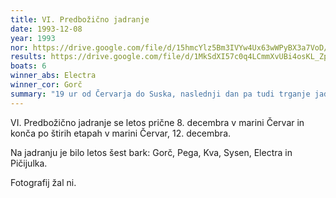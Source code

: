 ```yaml
---
title: VI. Predbožično jadranje
date: 1993-12-08
year: 1993
nor: https://drive.google.com/file/d/15hmcYlz5Bm3IVYw4Ux63wWPyBX3a7VoD/view?usp=sharing
results: https://drive.google.com/file/d/1MkSdXI57c0q4LCmmXvUBi4osKL_Zp6gh/view?usp=sharing
boats: 6
winner_abs: Electra
winner_cor: Gorč
summary: "19 ur od Červarja do Suska, naslednji dan pa tudi trganje jader."
---
```


VI. Predbožično jadranje se letos prične 8. decembra v marini Červar in konča po štirih etapah v marini Červar, 12. decembra.

Na jadranju je bilo letos šest bark: Gorč, Pega, Kva, Sysen, Electra in Pičijulka.

Fotografij žal ni.
